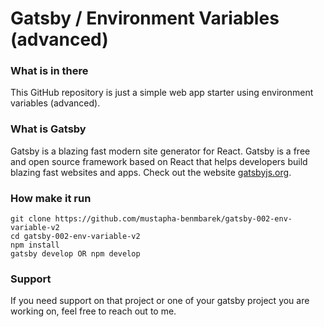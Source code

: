 # Gatsby / Environment Variables (advanced)

### What is in there
This GitHub repository is just a simple web app starter using environment variables (advanced).


### What is Gatsby
Gatsby is a blazing fast modern site generator for React. Gatsby is a free and open source framework based on React that helps developers build blazing fast websites and apps. Check out the website [gatsbyjs.org](https://gatsbyjs.org).


### How make it run
```
git clone https://github.com/mustapha-benmbarek/gatsby-002-env-variable-v2
cd gatsby-002-env-variable-v2
npm install 
gatsby develop OR npm develop
```

### Support
If you need support on that project or one of your gatsby project you are working on, feel free to reach out to me.
